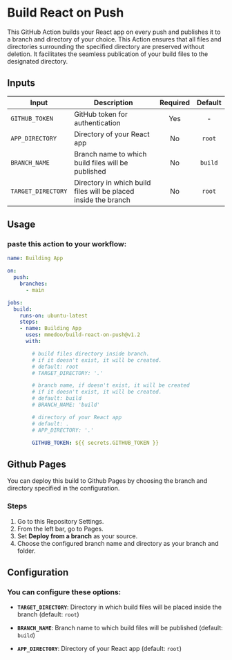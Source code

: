 # Build React on Push
This GitHub Action builds your React app on every push and publishes it to a branch and directory of your choice. This Action ensures that all files and directories surrounding the specified directory are preserved without deletion. It facilitates the seamless publication of your build files to the designated directory.


## Inputs

| Input   | Description                           | Required | Default |
|---------|---------------------------------------|:----------:| :-: |
| `GITHUB_TOKEN` | GitHub token for authentication  | Yes    | - |
| `APP_DIRECTORY` | Directory of your React app | No | `root`
| `BRANCH_NAME` | Branch name to which build files will be published | No | `build`
| `TARGET_DIRECTORY` | Directory in which build files will be placed inside the branch | No | `root`


## Usage

### paste this action to your workflow:


```yaml
name: Building App

on:
  push:
    branches:
      - main

jobs:
  build:
    runs-on: ubuntu-latest
    steps:
    - name: Building App
      uses: mmedoo/build-react-on-push@v1.2
      with:

        # build files directory inside branch.
        # if it doesn't exist, it will be created.
        # default: root
        # TARGET_DIRECTORY: '.'

        # branch name, if doesn't exist, it will be created
        # if it doesn't exist, it will be created.
        # default: build
        # BRANCH_NAME: 'build'

        # directory of your React app
        # default: .
        # APP_DIRECTORY: '.'

        GITHUB_TOKEN: ${{ secrets.GITHUB_TOKEN }}

```

## Github Pages

You can deploy this build to Github Pages by choosing the branch and directory specified in the configuration.

### Steps

1. Go to this Repository Settings.
2. From the left bar, go to Pages.
3. Set **Deploy from a branch** as your source.
4. Choose the configured branch name and directory as your branch and folder.


## Configuration

### You can configure these options:

- **`TARGET_DIRECTORY`**: Directory in which build files will be placed inside the branch (default: `root`)

- **`BRANCH_NAME`**: Branch name to which build files will be published (default: `build`)

- **`APP_DIRECTORY`**: Directory of your React app (default: `root`)